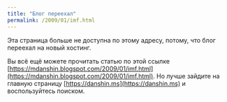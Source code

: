 ```yaml
---
title: "Блог переехал"
permalink: /2009/01/imf.html
---
```

Эта страница больше не доступна по этому адресу, потому, что блог переехал на новый хостинг.

Вы всё ещё можете прочитать статью по этой ссылке [https://mdanshin.blogspot.com/2009/01/imf.html](https://mdanshin.blogspot.com/2009/01/imf.html). Но лучше зайдите на главную страницу [https://danshin.ms](https://danshin.ms) и воспользуйтесь поиском.